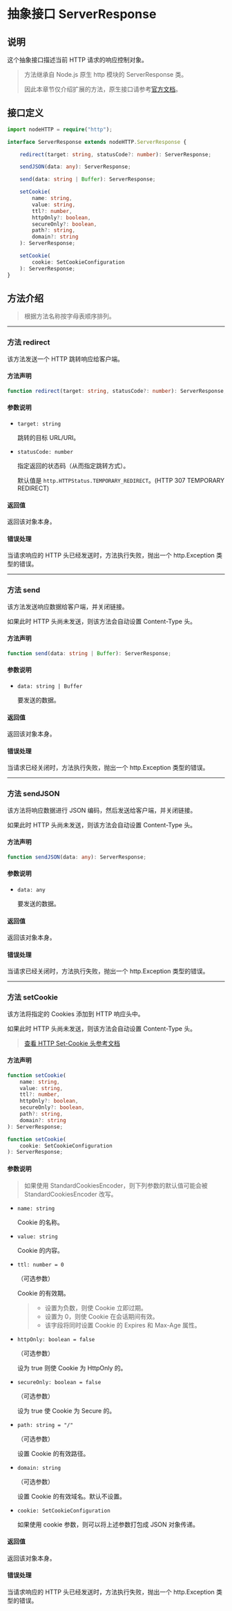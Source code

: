 # 抽象接口 ServerResponse

## 说明

[ServerResponse]: https://nodejs.org/dist/latest/docs/api/http.html#http_class_http_serverresponse

这个抽象接口描述当前 HTTP 请求的响应控制对象。

> 方法继承自 Node.js 原生 http 模块的 ServerResponse 类。
>
> 因此本章节仅介绍扩展的方法，原生接口请参考[官方文档][ServerResponse]。

## 接口定义

```ts
import nodeHTTP = require("http");

interface ServerResponse extends nodeHTTP.ServerResponse {

    redirect(target: string, statusCode?: number): ServerResponse;

    sendJSON(data: any): ServerResponse;

    send(data: string | Buffer): ServerResponse;

    setCookie(
        name: string,
        value: string,
        ttl?: number,
        httpOnly?: boolean,
        secureOnly?: boolean,
        path?: string,
        domain?: string
    ): ServerResponse;

    setCookie(
        cookie: SetCookieConfiguration
    ): ServerResponse;
}
```

## 方法介绍

> 根据方法名称按字母表顺序排列。

------------------------------------------------------------------------------

### 方法 redirect

该方法发送一个 HTTP 跳转响应给客户端。

#### 方法声明

```ts
function redirect(target: string, statusCode?: number): ServerResponse;
```

#### 参数说明

- `target: string`

    跳转的目标 URL/URI。

- `statusCode: number`

    指定返回的状态码（从而指定跳转方式）。

    默认值是 `http.HTTPStatus.TEMPORARY_REDIRECT`。(HTTP 307 TEMPORARY REDIRECT)

#### 返回值

返回该对象本身。

#### 错误处理

当请求响应的 HTTP 头已经发送时，方法执行失败，抛出一个 http.Exception 类型的错误。

------------------------------------------------------------------------------

### 方法 send

该方法发送响应数据给客户端，并关闭链接。

如果此时 HTTP 头尚未发送，则该方法会自动设置 Content-Type 头。

#### 方法声明

```ts
function send(data: string | Buffer): ServerResponse;
```

#### 参数说明

- `data: string | Buffer`

    要发送的数据。

#### 返回值

返回该对象本身。

#### 错误处理

当请求已经关闭时，方法执行失败，抛出一个 http.Exception 类型的错误。

------------------------------------------------------------------------------

### 方法 sendJSON

该方法将响应数据进行 JSON 编码，然后发送给客户端，并关闭链接。

如果此时 HTTP 头尚未发送，则该方法会自动设置 Content-Type 头。

#### 方法声明

```ts
function sendJSON(data: any): ServerResponse;
```

#### 参数说明

- `data: any`

    要发送的数据。

#### 返回值

返回该对象本身。

#### 错误处理

当请求已经关闭时，方法执行失败，抛出一个 http.Exception 类型的错误。

------------------------------------------------------------------------------

### 方法 setCookie

该方法将指定的 Cookies 添加到 HTTP 响应头中。

如果此时 HTTP 头尚未发送，则该方法会自动设置 Content-Type 头。

[AAA]: https://developer.mozilla.org/en-US/docs/Web/HTTP/Headers/Set-Cookie

> [查看 HTTP Set-Cookie 头参考文档][AAA]

#### 方法声明

```ts
function setCookie(
    name: string,
    value: string,
    ttl?: number,
    httpOnly?: boolean,
    secureOnly?: boolean,
    path?: string,
    domain?: string
): ServerResponse;

function setCookie(
    cookie: SetCookieConfiguration
): ServerResponse;
```

#### 参数说明

> 如果使用 StandardCookiesEncoder，则下列参数的默认值可能会被
> StandardCookiesEncoder 改写。

- `name: string`

    Cookie 的名称。

- `value: string`

    Cookie 的内容。

- `ttl: number = 0`

    （可选参数）

    Cookie 的有效期。

    > - 设置为负数，则使 Cookie 立即过期。
    > - 设置为 0，则使 Cookie 在会话期间有效。
    > - 该字段将同时设置 Cookie 的 Expires 和 Max-Age 属性。

- `httpOnly: boolean = false`

    （可选参数）

    设为 true 则使 Cookie 为 HttpOnly 的。

- `secureOnly: boolean = false`

    （可选参数）

    设为 true 使 Cookie 为 Secure 的。

- `path: string = "/"`

    （可选参数）

    设置 Cookie 的有效路径。

- `domain: string`

    （可选参数）

    设置 Cookie 的有效域名。默认不设置。

- `cookie: SetCookieConfiguration`

    如果使用 cookie 参数，则可以将上述参数打包成 JSON 对象传递。

#### 返回值

返回该对象本身。

#### 错误处理

当请求响应的 HTTP 头已经发送时，方法执行失败，抛出一个 http.Exception 类型的错误。
